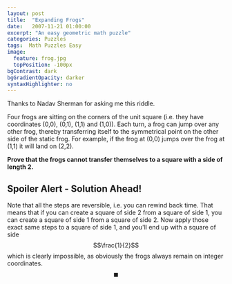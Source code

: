 ```yaml
---
layout: post
title:  "Expanding Frogs"
date:   2007-11-21 01:00:00
excerpt: "An easy geometric math puzzle"
categories: Puzzles
tags:  Math Puzzles Easy
image:
  feature: frog.jpg
  topPosition: -100px
bgContrast: dark
bgGradientOpacity: darker
syntaxHighlighter: no
---
```

Thanks to Nadav Sherman for asking me this riddle.

Four frogs are sitting on the corners of the unit square (i.e. they have coordinates (0,0), (0,1), (1,1) and (1,0)). Each turn, a frog can jump over any other frog, thereby transferring itself to the symmetrical point on the other side of the static frog. For example, if the frog at (0,0) jumps over the frog at (1,1) it will land on (2,2).

**Prove that the frogs cannot transfer themselves to a square with a side of length 2.**

## Spoiler Alert - Solution Ahead!

Note that all the steps are reversible, i.e. you can rewind back time. That means that if you can create a square of side 2 from a square of side 1, you can create a square of side 1 from a square of side 2. Now apply those exact same steps to a square of side 1, and you'll end up with a square of side $$\frac{1}{2}$$ which is clearly impossible, as obviously the frogs always remain on integer coordinates. $$\blacksquare$$